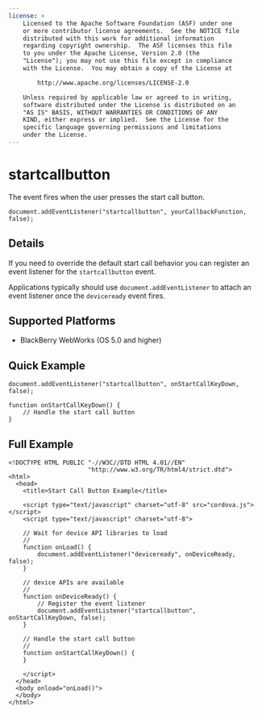 ```yaml
---
license: >
    Licensed to the Apache Software Foundation (ASF) under one
    or more contributor license agreements.  See the NOTICE file
    distributed with this work for additional information
    regarding copyright ownership.  The ASF licenses this file
    to you under the Apache License, Version 2.0 (the
    "License"); you may not use this file except in compliance
    with the License.  You may obtain a copy of the License at

        http://www.apache.org/licenses/LICENSE-2.0

    Unless required by applicable law or agreed to in writing,
    software distributed under the License is distributed on an
    "AS IS" BASIS, WITHOUT WARRANTIES OR CONDITIONS OF ANY
    KIND, either express or implied.  See the License for the
    specific language governing permissions and limitations
    under the License.
---
```


startcallbutton
===========

The event fires when the user presses the start call button.

    document.addEventListener("startcallbutton", yourCallbackFunction, false);

Details
-------

If you need to override the default start call behavior you can
register an event listener for the `startcallbutton` event.

Applications typically should use `document.addEventListener` to
attach an event listener once the `deviceready` event fires.

Supported Platforms
-------------------

- BlackBerry WebWorks (OS 5.0 and higher)

Quick Example
-------------

    document.addEventListener("startcallbutton", onStartCallKeyDown, false);

    function onStartCallKeyDown() {
        // Handle the start call button
    }

Full Example
------------

    <!DOCTYPE HTML PUBLIC "-//W3C//DTD HTML 4.01//EN"
                          "http://www.w3.org/TR/html4/strict.dtd">
    <html>
      <head>
        <title>Start Call Button Example</title>

        <script type="text/javascript" charset="utf-8" src="cordova.js"></script>
        <script type="text/javascript" charset="utf-8">

        // Wait for device API libraries to load
        //
        function onLoad() {
            document.addEventListener("deviceready", onDeviceReady, false);
        }

        // device APIs are available
        //
        function onDeviceReady() {
            // Register the event listener
            document.addEventListener("startcallbutton", onStartCallKeyDown, false);
        }

        // Handle the start call button
        //
        function onStartCallKeyDown() {
        }

        </script>
      </head>
      <body onload="onLoad()">
      </body>
    </html>
